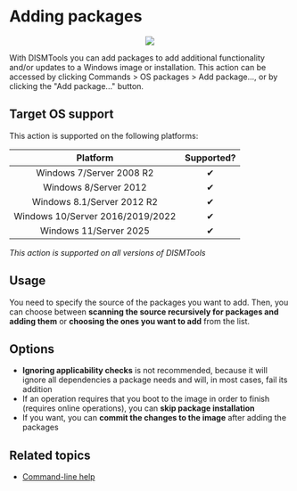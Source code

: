 # Adding packages

<p align="center">
	<img src="../../../res/img_tasks/packages/add_package.png" />
</p>

With DISMTools you can add packages to add additional functionality and/or updates to a Windows image or installation. This action can be accessed by clicking Commands > OS packages > Add package..., or by clicking the "Add package..." button.

## Target OS support

This action is supported on the following platforms:

| Platform | Supported? |
|:--:|:--:|
| Windows 7/Server 2008 R2 | ✔ |
| Windows 8/Server 2012 | ✔ |
| Windows 8.1/Server 2012 R2 | ✔ |
| Windows 10/Server 2016/2019/2022 | ✔ |
| Windows 11/Server 2025 | ✔ |

<i>This action is supported on all versions of DISMTools</i>

## Usage

You need to specify the source of the packages you want to add. Then, you can choose between **scanning the source recursively for packages and adding them** or **choosing the ones you want to add** from the list.

## Options

- **Ignoring applicability checks** is not recommended, because it will ignore all dependencies a package needs and will, in most cases, fail its addition
- If an operation requires that you boot to the image in order to finish (requires online operations), you can **skip package installation**
- If you want, you can **commit the changes to the image** after adding the packages

## Related topics

- [Command-line help](https://example.com)
